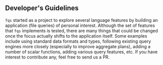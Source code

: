 ## Developer's Guidelines

`fqs` started as a project to explore several language features by
building an application (file queries) of personal interest. Although
the set of features that `fqs` implements is tested, there are many
things that could be changed once the focus actually shifts to the
application itself. Some examples include using standard data formats
and types, following existing query engines more closely (especially
to improve aggregate plans), adding a number of scalar functions,
adding various query features, etc. If you have interest to contribute
any, feel free to send us a PR.
